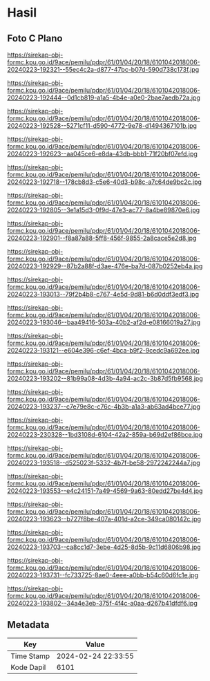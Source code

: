 # Hasil

## Foto C Plano

https://sirekap-obj-formc.kpu.go.id/9ace/pemilu/pdpr/61/01/04/20/18/6101042018006-20240223-192321--55ec4c2a-d877-47bc-b07d-590d738c173f.jpg

https://sirekap-obj-formc.kpu.go.id/9ace/pemilu/pdpr/61/01/04/20/18/6101042018006-20240223-192444--0d1cb819-a1a5-4b4e-a0e0-2bae7aedb72a.jpg

https://sirekap-obj-formc.kpu.go.id/9ace/pemilu/pdpr/61/01/04/20/18/6101042018006-20240223-192528--5271cf11-d590-4772-9e78-d1494367101b.jpg

https://sirekap-obj-formc.kpu.go.id/9ace/pemilu/pdpr/61/01/04/20/18/6101042018006-20240223-192623--aa045ce6-e8da-43db-bbb1-71f20bf07efd.jpg

https://sirekap-obj-formc.kpu.go.id/9ace/pemilu/pdpr/61/01/04/20/18/6101042018006-20240223-192718--178cb8d3-c5e6-40d3-b98c-a7c64de9bc2c.jpg

https://sirekap-obj-formc.kpu.go.id/9ace/pemilu/pdpr/61/01/04/20/18/6101042018006-20240223-192805--3e1a15d3-0f9d-47e3-ac77-8a4be89870e6.jpg

https://sirekap-obj-formc.kpu.go.id/9ace/pemilu/pdpr/61/01/04/20/18/6101042018006-20240223-192901--f8a87a88-5ff8-456f-9855-2a8cace5e2d8.jpg

https://sirekap-obj-formc.kpu.go.id/9ace/pemilu/pdpr/61/01/04/20/18/6101042018006-20240223-192929--87b2a88f-d3ae-476e-ba7d-087b0252eb4a.jpg

https://sirekap-obj-formc.kpu.go.id/9ace/pemilu/pdpr/61/01/04/20/18/6101042018006-20240223-193013--79f2b4b8-c767-4e5d-9d81-b6d0ddf3edf3.jpg

https://sirekap-obj-formc.kpu.go.id/9ace/pemilu/pdpr/61/01/04/20/18/6101042018006-20240223-193046--baa49416-503a-40b2-af2d-e08166019a27.jpg

https://sirekap-obj-formc.kpu.go.id/9ace/pemilu/pdpr/61/01/04/20/18/6101042018006-20240223-193121--e604e396-c6ef-4bca-b9f2-9cedc9a692ee.jpg

https://sirekap-obj-formc.kpu.go.id/9ace/pemilu/pdpr/61/01/04/20/18/6101042018006-20240223-193202--81b99a08-4d3b-4a94-ac2c-3b87d5fb9568.jpg

https://sirekap-obj-formc.kpu.go.id/9ace/pemilu/pdpr/61/01/04/20/18/6101042018006-20240223-193237--c7e79e8c-c76c-4b3b-a1a3-ab63ad4bce77.jpg

https://sirekap-obj-formc.kpu.go.id/9ace/pemilu/pdpr/61/01/04/20/18/6101042018006-20240223-230328--1bd3108d-6104-42a2-859a-b69d2ef86bce.jpg

https://sirekap-obj-formc.kpu.go.id/9ace/pemilu/pdpr/61/01/04/20/18/6101042018006-20240223-193518--d525023f-5332-4b7f-be58-2972242244a7.jpg

https://sirekap-obj-formc.kpu.go.id/9ace/pemilu/pdpr/61/01/04/20/18/6101042018006-20240223-193553--e4c24151-7a49-4569-9a63-80edd27be4d4.jpg

https://sirekap-obj-formc.kpu.go.id/9ace/pemilu/pdpr/61/01/04/20/18/6101042018006-20240223-193623--b727f8be-407a-401d-a2ce-349ca080142c.jpg

https://sirekap-obj-formc.kpu.go.id/9ace/pemilu/pdpr/61/01/04/20/18/6101042018006-20240223-193703--ca8cc1d7-3ebe-4d25-8d5b-9c11d6806b98.jpg

https://sirekap-obj-formc.kpu.go.id/9ace/pemilu/pdpr/61/01/04/20/18/6101042018006-20240223-193731--fc733725-8ae0-4eee-a0bb-b54c60d6fc1e.jpg

https://sirekap-obj-formc.kpu.go.id/9ace/pemilu/pdpr/61/01/04/20/18/6101042018006-20240223-193802--34a4e3eb-375f-4f4c-a0aa-d267b41dfdf6.jpg


## Metadata

| Key        | Value               |
| ---------- | ------------------- |
| Time Stamp | 2024-02-24 22:33:55 |
| Kode Dapil | 6101                |



